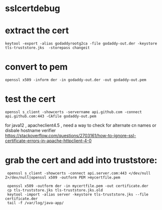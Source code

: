 # sslcertdebug
# extract the cert 
    keytool -export -alias godaddyrootg2ca -file godaddy-out.der -keystore tls-truststore.jks  -storepass changeit
# convert to pem
    openssl x509 -inform der -in godaddy-out.der -out godaddy-out.pem
# test the cert
    openssl s_client -showcerts -servername api.github.com -connect api.github.com:443 -CAfile godaddy-out.pem

for java12 , apacheclient4.5 , need a way to check for alternate cn names or disbale hostname verifier 
https://stackoverflow.com/questions/2703161/how-to-ignore-ssl-certificate-errors-in-apache-httpclient-4-0






# grab the cert and add into truststore: 

     openssl s_client -showcerts -connect api.server.com:443 </dev/null 2>/dev/null|openssl x509 -outform PEM >mycertfile.pem
   
     openssl x509 -outform der -in mycertfile.pem -out certificate.der
     cp tls-truststore.jks tls-truststore.jks.old
     keytool -import -alias server -keystore tls-truststore.jks --file certificate.der
     tail -f /var/log/java-app/
